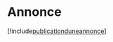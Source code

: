 # Annonce

[!include[publicationduneannonce](annonce.publicationduneannonce.autogen.md)]











































































































